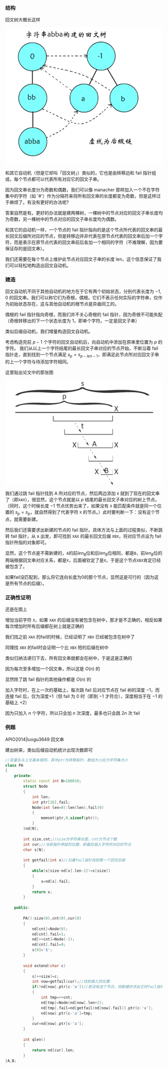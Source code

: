 
### 结构

回文树大概长这样

![](./images/pam1.png)

和其它自动机（但是它却叫「回文树」）类似的，它也是由转移边和 fail 指针组成，每个节点都可以代表所有对应它的回文子串。

因为回文串长度分为奇数和偶数，我们可以像 manacher 那样加入一个不在字符集中的字符（如 '#'）作为分隔符来将所有回文串的长度都变为奇数，但是这样过于麻烦了。有没有更好的办法呢?

答案自然是有。更好的办法就是建两棵树，一棵树中的节点对应的回文子串长度均为奇数，另一棵树中的节点对应的回文子串长度均为偶数。

和其它的自动机一样，一个节点的 fail 指针指向的是这个节点所代表的回文串的最长回文后缀所对应的节点，但是转移边并非代表在原节点代表的回文串后加一个字符，而是表示在原节点代表的回文串前后各加一个相同的字符（不难理解，因为要保证存的是回文串）。

我们还需要在每个节点上维护此节点对应回文子串的长度 len，这个信息保证了我们可以轻松地构造出回文自动机。

### 建造

回文自动机不同于其他自动机的地方在于它有两个初始状态，分别代表长度为 $-1,0$ 的回文串。我们可以称它们为奇根，偶根。它们不表示任何实际的字符串，仅作为初始状态存在，这与其他自动机的根节点是异曲同工的。

偶根的 fail 指针指向奇根，而我们并不关心奇根的 fail 指针，因为奇根不可能失配（奇根转移出的下一个状态长度为 $1$，即单个字符。一定是回文子串）

类似后缀自动机，我们增量构造回文自动机。

考虑构造完前 $p-1$ 个字符的回文自动机后，向自动机中添加在原串里位置为 $p$ 的字符。
我们从以上一个字符结尾的最长回文子串对应的节点开始，不断沿着 fail 指针走，直到找到一个节点满足 $s_{p}=s_{p-len-1}$，即满足此节点所对应回文子串的上一个字符与待添加字符相同。

这里贴出论文中的那张图

![](./images/pam2.png)

我们通过跳 fail 指针找到 A 所对应的节点，然后两边添加 `X` 就到了现在的回文串了（即`XAX`），很显然，这个节点就是以 $p$ 结尾的最长回文子串对应的树上节点。（同时，这个时候长度 $-1$ 节点优势出来了，如果没有 `X` 能匹配条件就是同一个位置的 $s_p=s_p$，就自然得到了代表字符 `X` 的节点。）此时要判断一下：没有这个节点，就需要新建。

然后我们还需要求出新建的节点的 fail 指针。具体方法与上面的过程类似，不断跳转 fail 指针，从 `A` 出发，即可找到 `XAX` 的最长回文后缀 `XBX`，将对应节点设为 fail 指针所指的对象即可。

显然，这个节点是不需新建的，`A`的前$len_B$位和后$len_B$位相同，都是`B`，前$len_B$位的两端根据回文串对应关系，都是`X`，后面被钦定了是`X`，于是这个节点`XBX`肯定已经被包含了。

如果fail没匹配到，那么将它连向长度为$0$的那个节点，显然这是可行的（因为这是所有节点的后缀）。

### 正确性证明

还是在图上

增加当前字符 `X`，如果 `XAX` 的后缀没有被包含在树中，那才是不正确的，相反如果每次增加时所有后缀都在树上就是正确的

我们找之前 `XAX` 的fail的时候，已经证明了 `XBX` 已经被包含在树中了

同理找 `XBX` 的fail时会证明一个比 `XBX` 短的后缀在树中

类似归纳法递归下去，所有回文串就都会在树中，于是这是正确的

因为每次至多增加一个回文串，所以这是 $O(n)$ 的

显然除了跳 fail 指针的其他操作都是 $O(n)$ 的

加入字符时，在上一次的基础上，每次跳 fail 后对应节点在 fail 树的深度 $-1$，而连接 fail 后，仅为深度+1（但 fail 为 $0$ 时（即到 $-1$ 才符合），深度相当于在 $-1$ 的基础上 $+2$）

因为只加入 $n$ 个字符，所以只会加 $n$ 次深度，最多也只会跳 $2n$ 次 fail

### 例题

APIO2014|luogu3649 回文串

建出树来，类似后缀自动机统计出现次数即可


```cpp
//变量名与上文基本相同，其中ptr为转移指针，数组大小应为字符集大小
class PA
{
    private:
        static const int N=100010;
        struct Node
        {
            int len;
            int ptr[26],fail;
            Node(int len=0):len(len),fail(0)
            {
                memset(ptr,0,sizeof(ptr));
            }
        }nd[N];
        
        int size,cnt;//size为字符串长度，cnt为节点个数
        int cur;//当前指针停留的位置，即最后插入字符所对应的节点
        char s[N];

        int getfail(int x)//沿着fail指针找到第一个回文后缀
        {
            while(s[size-nd[x].len-1]!=s[size])
            {
                x=nd[x].fail;
            }
            return x;
        }

    public:
        
        PA():size(0),cnt(0),cur(0)
        {
            nd[cnt]=Node(0);
            nd[cnt].fail=1;
            nd[++cnt]=Node(-1);
            nd[cnt].fail=0;
            s[0]='$';
        }

        void extend(char c)
        {
            s[++size]=c;
            int now=getfail(cur);//找到插入的位置
            if(!nd[now].ptr[c-'a'])//若没有这个节点，则新建并求出它的fail指针
            {
                int tmp=++cnt;
                nd[tmp]=Node(nd[now].len+2);
                nd[tmp].fail=nd[getfail(nd[now].fail)].ptr[c-'a'];
                nd[now].ptr[c-'a']=tmp;
            }
            cur=nd[now].ptr[c-'a'];
        }

        int qlen()
        {
            return nd[cur].len;
        }
}A,B;
```

